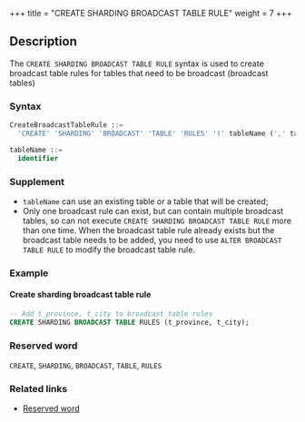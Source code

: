+++
title = "CREATE SHARDING BROADCAST TABLE RULE"
weight = 7
+++

## Description

The `CREATE SHARDING BROADCAST TABLE RULE` syntax is used to create broadcast table rules for tables that need to be
broadcast (broadcast tables)

### Syntax

```sql
CreateBroadcastTableRule ::=
  'CREATE' 'SHARDING' 'BROADCAST' 'TABLE' 'RULES' '(' tableName (',' tableName)* ')'

tableName ::=
  identifier
```

### Supplement

- `tableName` can use an existing table or a table that will be created;
- Only one broadcast rule can exist, but can contain multiple broadcast tables, so can not
  execute `CREATE SHARDING BROADCAST TABLE RULE` more than one time. When the broadcast table rule already exists but
  the broadcast table needs to be added, you need to use `ALTER BROADCAST TABLE RULE` to modify the broadcast table rule.

### Example

#### Create sharding broadcast table rule

```sql
-- Add t_province, t_city to broadcast table rules
CREATE SHARDING BROADCAST TABLE RULES (t_province, t_city);
```

### Reserved word

`CREATE`, `SHARDING`, `BROADCAST`, `TABLE`, `RULES`

### Related links

- [Reserved word](/en/reference/distsql/syntax/reserved-word/)
